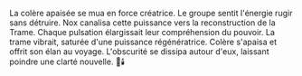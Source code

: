 La colère apaisée se mua en force créatrice.
Le groupe sentit l'énergie rugir sans détruire.
Nox canalisa cette puissance vers la reconstruction de la Trame.
Chaque pulsation élargissait leur compréhension du pouvoir.
La trame vibrait, saturée d'une puissance régénératrice.
Colère s'apaisa et offrit son élan au voyage.
L'obscurité se dissipa autour d'eux, laissant poindre une clarté nouvelle.
🌌🕯️
